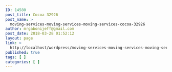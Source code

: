 ```yaml
---
ID: 14580
post_title: Cocoa 32926
post_name: >
  moving-services-moving-services-moving-services-cocoa-32926
author: mrgabonijeff@gmail.com
post_date: 2018-03-28 01:52:12
layout: page
link: >
  http://localhost/wordpress/moving-services-moving-services-moving-services-cocoa-32926/
published: true
tags: [ ]
categories: [ ]
---
```

